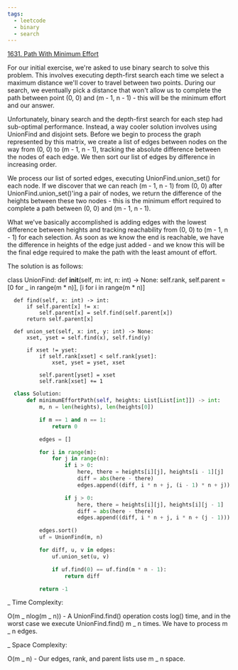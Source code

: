 ```yaml
---
tags:
  - leetcode
  - binary
  - search
---
```


<a href="https://leetcode.com/problems/path-with-minimum-effort/">1631. Path
With Minimum Effort</a>

For our initial exercise, we're asked to use binary search to solve this
problem. This involves executing depth-first search each time we select a
maximum distance we'll cover to travel between two points. During our search, we
eventually pick a distance that won't allow us to complete the path between
point (0, 0) and (m - 1, n - 1) - this will be the minimum effort and our
answer.

Unfortunately, binary search and the depth-first search for each step had
sub-optimal performance. Instead, a way cooler solution involves using UnionFind
and disjoint sets. Before we begin to process the graph represented by this
matrix, we create a list of edges between nodes on the way from (0, 0) to (m -
1, n - 1), tracking the absolute difference between the nodes of each edge. We
then sort our list of edges by difference in increasing order.

We process our list of sorted edges, executing UnionFind.union_set() for each
node. If we discover that we can reach (m - 1, n - 1) from (0, 0) after
UnionFind.union_set()'ing a pair of nodes, we return the difference of the
heights between these two nodes - this is the minimum effort required to
complete a path between (0, 0) and (m - 1, n - 1).

What we've basically accomplished is adding edges with the lowest difference
between heights and tracking reachability from (0, 0) to (m - 1, n - 1) for each
selection. As soon as we know the end is reachable, we have the difference in
heights of the edge just added - and we know this will be the final edge
required to make the path with the least amount of effort.

The solution is as follows:

class UnionFind: def **init**(self, m: int, n: int) -> None: self.rank,
self.parent = [0 for _ in range(m * n)], [i for i in range(m * n)]

      def find(self, x: int) -> int:
          if self.parent[x] != x:
              self.parent[x] = self.find(self.parent[x])
          return self.parent[x]

      def union_set(self, x: int, y: int) -> None:
          xset, yset = self.find(x), self.find(y)

          if xset != yset:
              if self.rank[xset] < self.rank[yset]:
                  xset, yset = yset, xset

              self.parent[yset] = xset
              self.rank[xset] += 1

```python
  class Solution:
      def minimumEffortPath(self, heights: List[List[int]]) -> int:
          m, n = len(heights), len(heights[0])

          if m == 1 and n == 1:
              return 0

          edges = []

          for i in range(m):
              for j in range(n):
                  if i > 0:
                      here, there = heights[i][j], heights[i - 1][j]
                      diff = abs(here - there)
                      edges.append((diff, i * n + j, (i - 1) * n + j))

                  if j > 0:
                      here, there = heights[i][j], heights[i][j - 1]
                      diff = abs(here - there)
                      edges.append((diff, i * n + j, i * n + (j - 1)))

          edges.sort()
          uf = UnionFind(m, n)

          for diff, u, v in edges:
              uf.union_set(u, v)

              if uf.find(0) == uf.find(m * n - 1):
                  return diff

          return -1
```

\_ Time Complexity:

O(m _ nlog(m _ n)) - A UnionFind.find() operation costs log() time, and in the
worst case we execute UnionFind.find() m _ n times. We have to process m _ n
edges.

\_ Space Complexity:

O(m _ n) - Our edges, rank, and parent lists use m _ n space.
